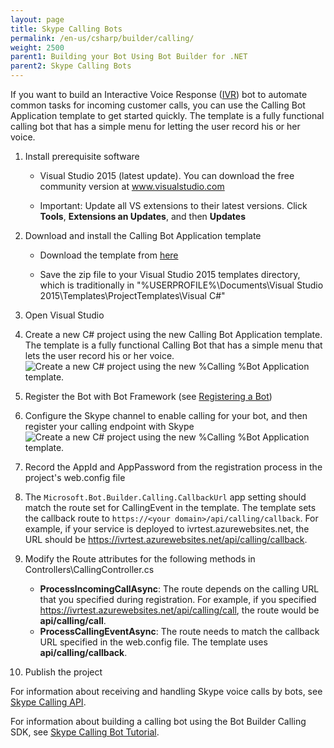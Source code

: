 ```yaml
---
layout: page
title: Skype Calling Bots
permalink: /en-us/csharp/builder/calling/
weight: 2500
parent1: Building your Bot Using Bot Builder for .NET
parent2: Skype Calling Bots
---
```


If you want to build an Interactive Voice Response ([IVR](https://en.wikipedia.org/wiki/Interactive_voice_response)) bot to automate common tasks for incoming customer calls, you can use the Calling Bot Application template to get started quickly. The template is a fully functional calling bot that has a simple menu for letting the user record his or her voice.

1. Install prerequisite software

    - Visual Studio 2015 (latest update). You can download the free community version at <a href="https://www.visualstudio.com/" target="_blank">www.visualstudio.com</a>

    - Important: Update all VS extensions to their latest versions. Click **Tools**, **Extensions an Updates**, and then **Updates**  
  
2. Download and install the Calling Bot Application template

    - Download the template from <a href="https://aka.ms/bf-builder-calling" target="_blank">here</a>

    - Save the zip file to your Visual Studio 2015 templates directory, which is traditionally in "%USERPROFILE%\Documents\Visual Studio 2015\Templates\ProjectTemplates\Visual C#\"  
  
3. Open Visual Studio

4. Create a new C\# project using the new Calling Bot Application template. The template is a fully functional Calling Bot that has a simple menu that lets the user record his or her voice.
   ![Create a new C\# project using the new %Calling %Bot Application template.](/en-us/images/ivr/calling-getstarted-create-project.png)

5. Register the Bot with Bot Framework (see [Registering a Bot](/en-us/registration/)) 

6. Configure the Skype channel to enable calling for your bot, and then register your calling endpoint with Skype
   ![Create a new C\# project using the new %Calling %Bot Application template.](/en-us/images/ivr/skypeconfig.png)

7. Record the AppId and AppPassword from the registration process in the project's web.config file

8. The `Microsoft.Bot.Builder.Calling.CallbackUrl` app setting should match the route set for CallingEvent in the template. The template sets the callback route to `https://<your domain>/api/calling/callback`. For example, if your service is deployed to ivrtest.azurewebsites.net, the URL should be https://ivrtest.azurewebsites.net/api/calling/callback.

9. Modify the Route attributes for the following methods in Controllers\CallingController.cs

    -   **ProcessIncomingCallAsync**: The route depends on the calling URL that you specified during registration. For example, if you specified https://ivrtest.azurewebsites.net/api/calling/call, the route would be **api/calling/call**.
    -   **ProcessCallingEventAsync**: The route needs to match the callback URL specified in the web.config file. The template uses **api/calling/callback**.

10. Publish the project


For information about receiving and handling Skype voice calls by bots, see [Skype Calling API](/en-us/skype/calling/).

For information about building a calling bot using the Bot Builder Calling SDK, see [Skype Calling Bot Tutorial](/en-us/csharp/builder/calling-tutorial/).




